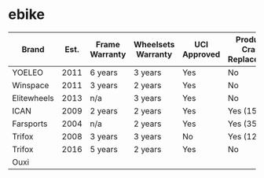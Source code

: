 # ebike

| Brand | Est.	| Frame Warranty | Wheelsets Warranty | UCI Approved | Products	Crash Replacement	| Live Chat |
| --- | --- | --- | --- | --- | --- | --- | 
| YOELEO	| 2011 | 	6 years |	3 years |	Yes |	No	| Yes |
| Winspace	| 2011 | 	3 years |	2 years |	Yes |	No	| Yes |
| Elitewheels	| 2013 | 	n/a |	3 years |	Yes |	No	| Yes |
| ICAN	| 2009 | 	2 years |	2 years |	Yes |	Yes (15%)	| Yes |
| Farsports	| 2004 | 	n/a |	2 years |	Yes |	Yes (35%)	| Yes |
| Trifox	| 2008 | 	3 years |	3 years |	No |	Yes (12%)	| Yes |
| Trifox	| 2016 | 	5 years |	2 years |	Yes |	No	| Yes |
| Ouxi | | | | | | |
